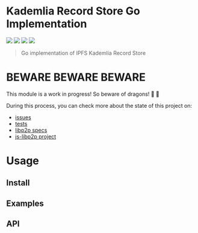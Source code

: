 Kademlia Record Store Go Implementation
===============================================

[![](https://img.shields.io/badge/made%20by-Protocol%20Labs-blue.svg?style=flat-square)](http://ipn.io)
[![](https://img.shields.io/badge/project-IPFS-blue.svg?style=flat-square)](http://ipfs.io/)
[![](https://img.shields.io/badge/freenode-%23ipfs-blue.svg?style=flat-square)](http://webchat.freenode.net/?channels=%23ipfs)
![](https://img.shields.io/badge/status-WIP-red.svg?style=flat-square)

> Go implementation of IPFS Kademlia Record Store

# BEWARE BEWARE BEWARE

This module is a work in progress! So beware of dragons! 🐲 🐉

During this process, you can check more about the state of this project on:

- [issues](https://github.com/diasdavid/js-libp2p-kad-record-store/issues)
- [tests](/tests)
- [libp2p specs](https://github.com/ipfs/specs/tree/master/libp2p)
- [js-libp2p project](https://github.com/diasdavid/js-libp2p)

# Usage

## Install

## Examples

## API
